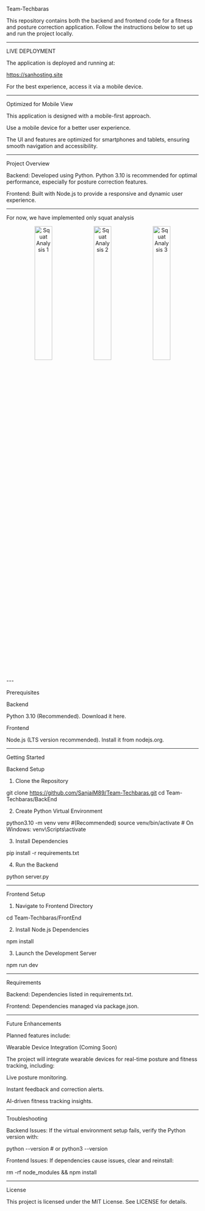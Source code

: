 
Team-Techbaras

This repository contains both the backend and frontend code for a fitness and posture correction application. Follow the instructions below to set up and run the project locally.


---

LIVE DEPLOYMENT

The application is deployed and running at:

https://sanhosting.site

For the best experience, access it via a mobile device.


---

Optimized for Mobile View

This application is designed with a mobile-first approach.

Use a mobile device for a better user experience.

The UI and features are optimized for smartphones and tablets, ensuring smooth navigation and accessibility.



---

Project Overview

Backend: Developed using Python. Python 3.10 is recommended for optimal performance, especially for posture correction features.

Frontend: Built with Node.js to provide a responsive and dynamic user experience.



---

For now, we have implemented only squat analysis

<p align="center">
  <img src="https://i.ibb.co/dxWqZ7b/Screenshot-20250326-122913.jpg" alt="Squat Analysis 1" width="30%">
  <img src="https://i.ibb.co/mFqbKKRF/Screenshot-20250326-122936.jpg" alt="Squat Analysis 2" width="30%">
  <img src="https://i.ibb.co/CKh8dJ3K/Screenshot-20250326-123008.jpg" alt="Squat Analysis 3" width="30%">
</p>  
---

Prerequisites

Backend

Python 3.10 (Recommended). Download it here.


Frontend

Node.js (LTS version recommended). Install it from nodejs.org.



---

Getting Started

Backend Setup

1. Clone the Repository

git clone https://github.com/SanjaiM89/Team-Techbaras.git
cd Team-Techbaras/BackEnd


2. Create Python Virtual Environment

python3.10 -m venv venv #(Recommended)
source venv/bin/activate  # On Windows: venv\Scripts\activate


3. Install Dependencies

pip install -r requirements.txt


4. Run the Backend

python server.py




---

Frontend Setup

1. Navigate to Frontend Directory

cd Team-Techbaras/FrontEnd


2. Install Node.js Dependencies

npm install


3. Launch the Development Server

npm run dev




---

Requirements

Backend: Dependencies listed in requirements.txt.

Frontend: Dependencies managed via package.json.



---

Future Enhancements

Planned features include:

Wearable Device Integration (Coming Soon)

The project will integrate wearable devices for real-time posture and fitness tracking, including:

Live posture monitoring.

Instant feedback and correction alerts.

AI-driven fitness tracking insights.



---

Troubleshooting

Backend Issues: If the virtual environment setup fails, verify the Python version with:

python --version  # or python3 --version

Frontend Issues: If dependencies cause issues, clear and reinstall:

rm -rf node_modules && npm install



---

License

This project is licensed under the MIT License. See LICENSE for details.



